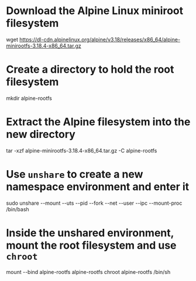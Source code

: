 # Download the Alpine Linux miniroot filesystem
wget https://dl-cdn.alpinelinux.org/alpine/v3.18/releases/x86_64/alpine-minirootfs-3.18.4-x86_64.tar.gz

# Create a directory to hold the root filesystem
mkdir alpine-rootfs

# Extract the Alpine filesystem into the new directory
tar -xzf alpine-minirootfs-3.18.4-x86_64.tar.gz -C alpine-rootfs

# Use `unshare` to create a new namespace environment and enter it
sudo unshare --mount --uts --pid --fork --net --user --ipc --mount-proc /bin/bash

# Inside the unshared environment, mount the root filesystem and use `chroot`
mount --bind alpine-rootfs alpine-rootfs
chroot alpine-rootfs /bin/sh


